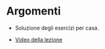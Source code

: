 # Argomenti

* Soluzione degli esercizi per casa.

* [Video della lezione](https://www.dropbox.com/s/0y5ckas2lysb4n4/20220111-lezione_23.mp4?dl=1)


